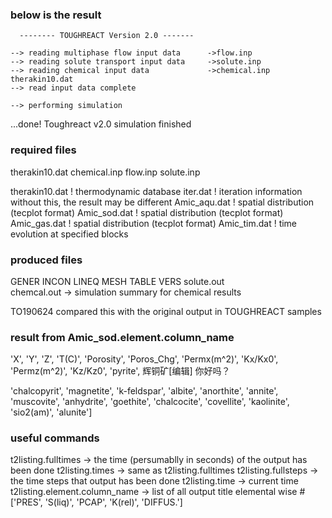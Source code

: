### below is the result 

      -------- TOUGHREACT Version 2.0 ------- 

    --> reading multiphase flow input data      ->flow.inp
    --> reading solute transport input data     ->solute.inp
    --> reading chemical input data             ->chemical.inp therakin10.dat
    --> read input data complete

    --> performing simulation


  ...done! Toughreact v2.0 simulation finished





### required files
therakin10.dat
chemical.inp
flow.inp 
solute.inp


therakin10.dat             ! thermodynamic database
iter.dat                   ! iteration information    without this, the result may be different
Amic_aqu.dat               ! spatial distribution (tecplot format)
Amic_sod.dat               ! spatial distribution (tecplot format)
Amic_gas.dat               ! spatial distribution (tecplot format)
Amic_tim.dat               ! time evolution at specified blocks


### produced files
GENER 
INCON 
LINEQ 
MESH 
TABLE 
VERS
solute.out    
chemcal.out    -> simulation summary for chemical results



TO190624 compared this with the original output in TOUGHREACT samples


### result from Amic_sod.element.column_name
'X',
'Y',
'Z',
'T(C)',
'Porosity',
'Poros_Chg',
'Permx(m^2)',
'Kx/Kx0',
'Permz(m^2)',
'Kz/Kz0',
'pyrite', 辉铜矿[编辑]  你好吗？

'chalcopyrit',
'magnetite',
'k-feldspar',
'albite',
'anorthite',
'annite',
'muscovite',
'anhydrite',
'goethite',
'chalcocite',
'covellite', 
'kaolinite',
'sio2(am)',
'alunite']     


### useful commands
t2listing.fulltimes  -> the time (persumablly in seconds) of the output has been done
t2listing.times      -> same as t2listing.fulltimes
t2listing.fullsteps  -> the time steps that output has been done
t2listing.time       -> current time
t2listing.element.column_name  -> list of all output title elemental wise # ['PRES', 'S(liq)', 'PCAP', 'K(rel)', 'DIFFUS.']



